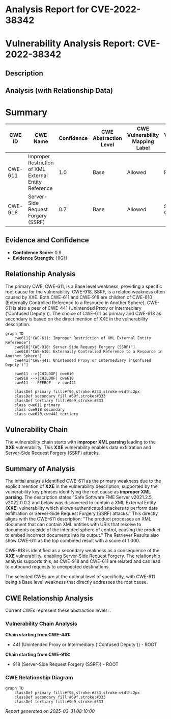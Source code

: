 # Analysis Report for CVE-2022-38342

# Vulnerability Analysis Report: CVE-2022-38342

## Description



## Analysis (with Relationship Data)

# Summary
| CWE ID | CWE Name | Confidence | CWE Abstraction Level | CWE Vulnerability Mapping Label | CWE-Vulnerability Mapping Notes |
|---|---|---|---|---|---|
| CWE-611 | Improper Restriction of XML External Entity Reference | 1.0 | Base | Allowed | Primary CWE |
| CWE-918 | Server-Side Request Forgery (SSRF) | 0.7 | Base | Allowed | Secondary Candidate |

## Evidence and Confidence

*   **Confidence Score:** 0.9
*   **Evidence Strength:** HIGH

## Relationship Analysis
The primary CWE, CWE-611, is a Base level weakness, providing a specific root cause for the vulnerability. CWE-918, SSRF, is a related weakness often caused by XXE. Both CWE-611 and CWE-918 are children of CWE-610 (Externally Controlled Reference to a Resource in Another Sphere). CWE-611 is also a peer of CWE-441 (Unintended Proxy or Intermediary ('Confused Deputy')). The choice of CWE-611 as primary and CWE-918 as secondary is based on the direct mention of XXE in the vulnerability description.

```mermaid
graph TD
    cwe611["CWE-611: Improper Restriction of XML External Entity Reference"]
    cwe918["CWE-918: Server-Side Request Forgery (SSRF)"]
    cwe610["CWE-610: Externally Controlled Reference to a Resource in Another Sphere"]
    cwe441["CWE-441: Unintended Proxy or Intermediary ('Confused Deputy')"]
    
    cwe611 -->|CHILDOF| cwe610
    cwe918 -->|CHILDOF| cwe610
    cwe611 -- PEEROF --> cwe441
    
    classDef primary fill:#f96,stroke:#333,stroke-width:2px
    classDef secondary fill:#69f,stroke:#333
    classDef tertiary fill:#9e9,stroke:#333
    class cwe611 primary
    class cwe918 secondary
    class cwe610,cwe441 tertiary
```

## Vulnerability Chain
The vulnerability chain starts with **improper XML parsing** leading to the **XXE** vulnerability. This **XXE** vulnerability enables data exfiltration and Server-Side Request Forgery (SSRF) attacks.

## Summary of Analysis
The initial analysis identified CWE-611 as the primary weakness due to the explicit mention of **XXE** in the vulnerability description, supported by the vulnerability key phrases identifying the root cause as **improper XML parsing**. The description states "Safe Software FME Server v2021.2.5, v2022.0.0.2 and below was discovered to contain a XML External Entity (**XXE**) vulnerability which allows authenticated attackers to perform data exfiltration or Server-Side Request Forgery (SSRF) attacks." This directly aligns with the CWE-611 description: "The product processes an XML document that can contain XML entities with URIs that resolve to documents outside of the intended sphere of control, causing the product to embed incorrect documents into its output." The Retriever Results also show CWE-611 as the top combined result with a score of 1.000.

CWE-918 is identified as a secondary weakness as a consequence of the **XXE** vulnerability, enabling Server-Side Request Forgery. The relationship analysis supports this, as CWE-918 and CWE-611 are related and can lead to outbound requests to unexpected destinations.

The selected CWEs are at the optimal level of specificity, with CWE-611 being a Base level weakness that directly addresses the root cause.


## CWE Relationship Analysis

Current CWEs represent these abstraction levels: .


### Vulnerability Chain Analysis

**Chain starting from CWE-441:**
- 441 (Unintended Proxy or Intermediary ('Confused Deputy')) - ROOT


**Chain starting from CWE-918:**
- 918 (Server-Side Request Forgery (SSRF)) - ROOT



### CWE Relationship Diagram

```mermaid
graph TD
    classDef primary fill:#f96,stroke:#333,stroke-width:2px
    classDef secondary fill:#69f,stroke:#333
    classDef tertiary fill:#9e9,stroke:#333
```



*Report generated on 2025-03-31 08:10:00*
